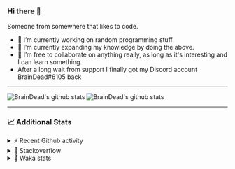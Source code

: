 ### Hi there 👋

Someone from somewhere that likes to code.

- 🔭 I’m currently working on random programming stuff.
- 🌱 I’m currently expanding my knowledge by doing the above.
- 👯 I’m free to collaborate on anything really, as long as it's interesting and I can learn something.
- After a long wait from support I finally got my Discord account BrainDead#6105 back
<hr>


<img alt="BrainDead's github stats" align="left" src="https://github-readme-stats.vercel.app/api?username=albertopoljak&count_private=true&show_icons=true&theme=radical&hide_border=true"/>
<img alt="BrainDead's github stats" align="left" src="https://github-readme-stats.vercel.app/api/top-langs/?username=albertopoljak&layout=compact&theme=radical&hide_border=true&card_width=250"/>
<br clear="left"/>

<hr>

### 📈 Additional Stats

<details>
  <summary>⚡ Recent Github activity</summary>
  <br/>

  <!--START_SECTION:activity-->
1. 🗣 Commented on [#2135](https://github.com/OCA/web/issues/2135) in [OCA/web](https://github.com/OCA/web)
2. 🗣 Commented on [#10](https://github.com/albertopoljak/orindance.party/issues/10) in [albertopoljak/orindance.party](https://github.com/albertopoljak/orindance.party)
3. ❗️ Opened issue [#81889](https://github.com/odoo/odoo/issues/81889) in [odoo/odoo](https://github.com/odoo/odoo)
4. 🗣 Commented on [#64](https://github.com/HuyaneMatsu/hata/issues/64) in [HuyaneMatsu/hata](https://github.com/HuyaneMatsu/hata)
5. 💪 Opened PR [#64](https://github.com/HuyaneMatsu/hata/pull/64) in [HuyaneMatsu/hata](https://github.com/HuyaneMatsu/hata)
  <!--END_SECTION:activity-->
</details>

<details>
  <summary>👀 Stackoverflow</summary>

  [![Omid Nikrah StackOverflow](https://github-readme-stackoverflow.vercel.app/?userID=11311072&theme=dark)](https://stackoverflow.com/users/11311072/braindead)

</details>

<details>
  <summary>🤖 Waka stats</summary>
  <br/>

  <!--START_SECTION:waka-->
![Profile Views](http://img.shields.io/badge/Profile%20Views-1-blue)

![Lines of code](https://img.shields.io/badge/From%20Hello%20World%20I%27ve%20Written-278351%20lines%20of%20code-blue)

**🐱 My Github Data** 

> 🏆 303 Contributions in the Year 2022
 > 
> 📦 149.0 kB Used in Github's Storage 
 > 
> 💼 Opted to Hire
 > 
> 📜 33 Public Repositories 
 > 
> 🔑 10 Private Repositories  
 > 
**I'm an Early 🐤** 

```text
🌞 Morning    246 commits    ██████░░░░░░░░░░░░░░░░░░░   26.8% 
🌆 Daytime    385 commits    ██████████░░░░░░░░░░░░░░░   41.94% 
🌃 Evening    193 commits    █████░░░░░░░░░░░░░░░░░░░░   21.02% 
🌙 Night      94 commits     ██░░░░░░░░░░░░░░░░░░░░░░░   10.24%

```
📅 **I'm Most Productive on Tuesday** 

```text
Monday       159 commits    ████░░░░░░░░░░░░░░░░░░░░░   17.32% 
Tuesday      182 commits    █████░░░░░░░░░░░░░░░░░░░░   19.83% 
Wednesday    171 commits    ████░░░░░░░░░░░░░░░░░░░░░   18.63% 
Thursday     156 commits    ████░░░░░░░░░░░░░░░░░░░░░   16.99% 
Friday       113 commits    ███░░░░░░░░░░░░░░░░░░░░░░   12.31% 
Saturday     61 commits     █░░░░░░░░░░░░░░░░░░░░░░░░   6.64% 
Sunday       76 commits     ██░░░░░░░░░░░░░░░░░░░░░░░   8.28%

```


📊 **This Week I Spent My Time On** 

```text
💬 Programming Languages: 
Python                   14 hrs 10 mins      ███████████████████░░░░░░   77.86% 
XML                      3 hrs 3 mins        ████░░░░░░░░░░░░░░░░░░░░░   16.84% 
JavaScript               34 mins             ░░░░░░░░░░░░░░░░░░░░░░░░░   3.18% 
textmate                 10 mins             ░░░░░░░░░░░░░░░░░░░░░░░░░   1.0% 
SCSS                     8 mins              ░░░░░░░░░░░░░░░░░░░░░░░░░   0.77%

🐱‍💻 Projects: 
odoo_15                  16 hrs 16 mins      ██████████████████████░░░   89.37% 
odoo_14                  1 hr 47 mins        ██░░░░░░░░░░░░░░░░░░░░░░░   9.89% 
varteks15                8 mins              ░░░░░░░░░░░░░░░░░░░░░░░░░   0.75% 
culjak                   0 secs              ░░░░░░░░░░░░░░░░░░░░░░░░░   0.0%

💻 Operating System: 
Linux                    18 hrs 12 mins      █████████████████████████   100.0%

```

**I Mostly Code in Python** 

```text
Python                   34 repos            ████████████████████░░░░░   80.95% 
Java                     4 repos             ██░░░░░░░░░░░░░░░░░░░░░░░   9.52% 
TypeScript               1 repo              ░░░░░░░░░░░░░░░░░░░░░░░░░   2.38% 
JavaScript               1 repo              ░░░░░░░░░░░░░░░░░░░░░░░░░   2.38% 
HTML                     1 repo              ░░░░░░░░░░░░░░░░░░░░░░░░░   2.38%

```



 Last Updated on 28/03/2022
<!--END_SECTION:waka-->
</details>
